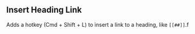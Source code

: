 ## Insert Heading Link

Adds a hotkey (Cmd + Shift + L) to insert a link to a heading, like `[[##]]`.f

